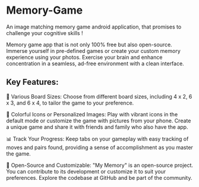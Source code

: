 # Memory-Game
An image matching memory game android application, that promises to challenge your cognitive skills !

Memory game app that is not only 100% free but also open-source. Immerse yourself in pre-defined games or create your custom memory experience using your photos. Exercise your brain and enhance concentration in a seamless, ad-free environment with a clean interface.

## Key Features:
🔢 Various Board Sizes: Choose from different board sizes, including 4 x 2, 6 x 3, and 6 x 4, to tailor the game to your preference.

🎨 Colorful Icons or Personalized Images: Play with vibrant icons in the default mode or customize the game with pictures from your phone. Create a unique game and share it with friends and family who also have the app.

📊 Track Your Progress: Keep tabs on your gameplay with easy tracking of moves and pairs found, providing a sense of accomplishment as you master the game.

🔄 Open-Source and Customizable: "My Memory" is an open-source project. You can contribute to its development or customize it to suit your preferences. Explore the codebase at GitHub and be part of the community.
